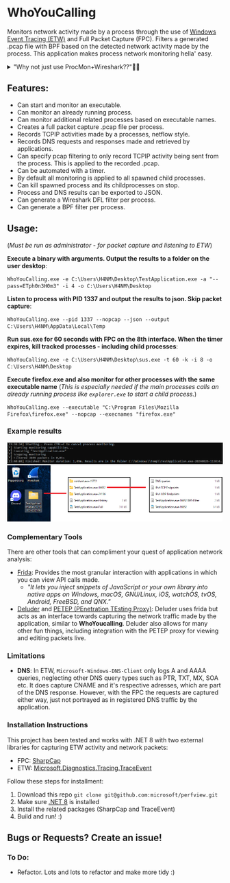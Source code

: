 ﻿# WhoYouCalling 

Monitors network activity made by a process through the use of [Windows Event Tracing (ETW)](https://learn.microsoft.com/en-us/windows-hardware/drivers/devtest/event-tracing-for-windows--etw-) and Full Packet Capture (FPC). Filters a generated .pcap file with BPF based on the detected network activity made by the process. 
This application makes process network monitoring hella' easy.

<details>
  <summary>"Why not just use ProcMon+Wireshark??"🤔🤔</summary>

One of the best methods of monitoring activities by a process in Windows is with the Sysinternal tool [ProcMon](https://learn.microsoft.com/sv-se/sysinternals/downloads/procmon). 
However, there are some downsides:
1. **Manual Work**: To get a Full Packet Capture per process you need to manually start a packet capture with a tool like Wireshark/Tshark, and create a filter for endpoints based on the results of ProcMon, which can be timeconsuming and potential endpoints may be missed due to human error if the process is not automated.
2. **Child processes**: It can be tedious to maintain a track record of all of the child processes that may spawn and the endpoints they're communicating with.
3. **DNS queries**: (AFAIK) ProcMon doesn't support capturing DNS queries. It does provide with UDP Send to port 53, but no information of the actual domain name that's queried nor the given address response.
</details>

## Features: 
- Can start and monitor an executable.
- Can monitor an already running process.
- Can monitor additional related processes based on executable names.
- Creates a full packet capture .pcap file per process.
- Records TCPIP activities made by a processes, netflow style.
- Records DNS requests and responses made and retrieved by applications.
- Can specify pcap filtering to only record TCPIP activity being sent from the process. This is applied to the recorded .pcap.
- Can be automated with a timer.
- By default all monitoring is applied to all spawned child processes.
- Can kill spawned process and its childprocesses on stop. 
- Process and DNS results can be exported to JSON.
- Can generate a Wireshark DFL filter per process.
- Can generate a BPF filter per process.

## Usage:
(*Must be run as administrator - for packet capture and listening to ETW*) 

**Execute a binary with arguments. Output the results to a folder on the user desktop**:
```
WhoYouCalling.exe -e C:\Users\H4NM\Desktop\TestApplication.exe -a "--pass=ETph0n3H0m3" -i 4 -o C:\Users\H4NM\Desktop
```

**Listen to process with PID 1337 and output the results to json. Skip packet capture**:
```
WhoYouCalling.exe --pid 1337 --nopcap --json --output C:\Users\H4NM\AppData\Local\Temp
```

**Run sus.exe for 60 seconds with FPC on the 8th interface. When the timer expires, kill tracked processes - including child processes**:
```
WhoYouCalling.exe -e C:\Users\H4NM\Desktop\sus.exe -t 60 -k -i 8 -o C:\Users\H4NM\Desktop
```

**Execute firefox.exe and also monitor for other processes with the same executable name** (*This is especially needed if the main processes calls an already running process like `explorer.exe` to start a child process.*)
```
WhoYouCalling.exe --executable "C:\Program Files\Mozilla Firefox\firefox.exe" --nopcap --execnames "firefox.exe"
```
	
### Example results
![ConsoleResults](imgs/ExampleConsoleOutput.png)
![FolderResults](imgs/ExampleOutput.png)

### Complementary Tools
There are other tools that can compliment your quest of application network analysis:
- [Frida](https://frida.re/): Provides the most granular interaction with applications in which you can view API calls made. 
	- *"It lets you inject snippets of JavaScript or your own library into native apps on Windows, macOS, GNU/Linux, iOS, watchOS, tvOS, Android, FreeBSD, and QNX."*
- [Deluder](https://github.com/Warxim/deluder) and [PETEP (PEnetration TEsting Proxy)](https://github.com/Warxim/petep): Deluder uses frida but acts as an interface towards capturing the network traffic made by the application, similar to **WhoYoucalling**. Deluder also allows for many other fun things, including integration with the PETEP proxy for viewing and editing packets live.

### Limitations
- **DNS**: In ETW, `Microsoft-Windows-DNS-Client` only logs A and AAAA queries, neglecting other DNS query types such as PTR, TXT, MX, SOA etc. It does capture CNAME and it's respective adresses, which are part of the DNS response. However, with the FPC the requests are captured either way, just not portrayed as in registered DNS traffic by the application.

### Installation Instructions

This project has been tested and works with .NET 8 with two external libraries for capturing ETW activity and network packets: 
- FPC: [SharpCap](https://github.com/dotpcap/sharppcap)
- ETW: [Microsoft.Diagnostics.Tracing.TraceEvent](https://www.nuget.org/packages/Microsoft.Diagnostics.Tracing.TraceEvent/)

Follow these steps for installment:
1. Download this repo `git clone git@github.com:microsoft/perfview.git`
2. Make sure [.NET 8](https://learn.microsoft.com/en-us/dotnet/core/install/windows) is installed
3. Install the related packages (SharpCap and TraceEvent)
4. Build and run! :)  

## Bugs or Requests? Create an issue! 

### To Do:
- Refactor. Lots and lots to refactor and make more tidy :) 
